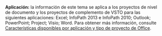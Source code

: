  **Aplicación:** la información de este tema se aplica a los proyectos de nivel de documento y los proyectos de complemento de VSTO para las siguientes aplicaciones: Excel; InfoPath 2013 e InfoPath 2010; Outlook; PowerPoint; Project; Visio; Word. Para obtener más información, consulte [Características disponibles por aplicación y tipo de proyecto de Office](../../vsto/features-available-by-office-application-and-project-type.md).

  
